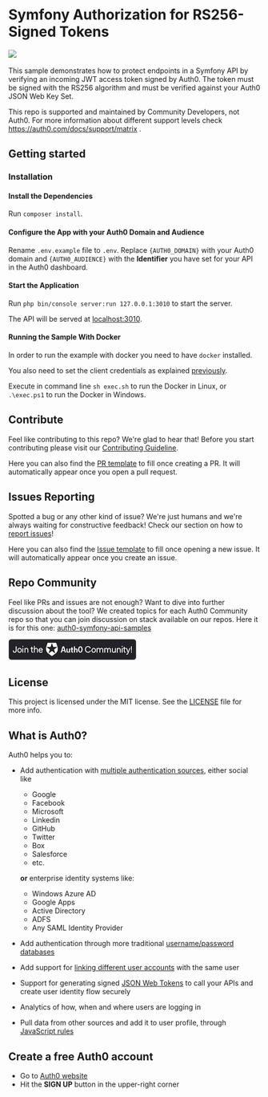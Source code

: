 # Symfony Authorization for RS256-Signed Tokens
<img src="https://img.shields.io/badge/community-driven-brightgreen.svg"/> <br>

This sample demonstrates how to protect endpoints in a Symfony API by verifying an incoming JWT access token signed by Auth0. The token must be signed with the RS256 algorithm and must be verified against your Auth0 JSON Web Key Set.

This repo is supported and maintained by Community Developers, not Auth0. For more information about different support levels check https://auth0.com/docs/support/matrix .

## Getting started

### Installation

#### Install the Dependencies

Run `composer install`.

#### Configure the App with your Auth0 Domain and Audience

Rename `.env.example` file to `.env`. Replace `{AUTH0_DOMAIN}` with your Auth0 domain and `{AUTH0_AUDIENCE}` with the **Identifier** you have set for your API in the Auth0 dashboard.

#### Start the Application

Run `php bin/console server:run 127.0.0.1:3010` to start the server.

The API will be served at [localhost:3010](http://localhost:3010).

#### Running the Sample With Docker

In order to run the example with docker you need to have `docker` installed.

You also need to set the client credentials as explained [previously](#Configure-the-app-with-your-auth0-domain-and-audience).

Execute in command line `sh exec.sh` to run the Docker in Linux, or `.\exec.ps1` to run the Docker in Windows.


## Contribute

Feel like contributing to this repo? We're glad to hear that! Before you start contributing please visit our [Contributing Guideline](https://github.com/auth0-community/getting-started/blob/master/CONTRIBUTION.md).

Here you can also find the [PR template](https://github.com/auth0-community/auth0-symfony-api-samples/blob/master/PULL_REQUEST_TEMPLATE.md) to fill once creating a PR. It will automatically appear once you open a pull request.

## Issues Reporting

Spotted a bug or any other kind of issue? We're just humans and we're always waiting for constructive feedback! Check our section on how to [report issues](https://github.com/auth0-community/getting-started/blob/master/CONTRIBUTION.md#issues)!

Here you can also find the [Issue template](https://github.com/auth0-community/auth0-symfony-api-samples/blob/master/ISSUE_TEMPLATE.md) to fill once opening a new issue. It will automatically appear once you create an issue.

## Repo Community

Feel like PRs and issues are not enough? Want to dive into further discussion about the tool? We created topics for each Auth0 Community repo so that you can join discussion on stack available on our repos. Here it is for this one: [auth0-symfony-api-samples](https://community.auth0.com/t/auth0-community-oss-auth0-symfony-api-samples/15965)

<a href="https://community.auth0.com/">
<img src="/Assets/join_auth0_community_badge.png"/>
</a>

## License

This project is licensed under the MIT license. See the [LICENSE](https://github.com/auth0-community/auth0-symfony-api-samples/blob/master/LICENSE) file for more info.

## What is Auth0?

Auth0 helps you to:

* Add authentication with [multiple authentication sources](https://docs.auth0.com/identityproviders), either social like
  * Google
  * Facebook
  * Microsoft
  * Linkedin
  * GitHub
  * Twitter
  * Box
  * Salesforce
  * etc.

  **or** enterprise identity systems like:
  * Windows Azure AD
  * Google Apps
  * Active Directory
  * ADFS
  * Any SAML Identity Provider

* Add authentication through more traditional [username/password databases](https://docs.auth0.com/mysql-connection-tutorial)
* Add support for [linking different user accounts](https://docs.auth0.com/link-accounts) with the same user
* Support for generating signed [JSON Web Tokens](https://docs.auth0.com/jwt) to call your APIs and create user identity flow securely
* Analytics of how, when and where users are logging in
* Pull data from other sources and add it to user profile, through [JavaScript rules](https://docs.auth0.com/rules)

## Create a free Auth0 account

* Go to [Auth0 website](https://auth0.com/signup)
* Hit the **SIGN UP** button in the upper-right corner
